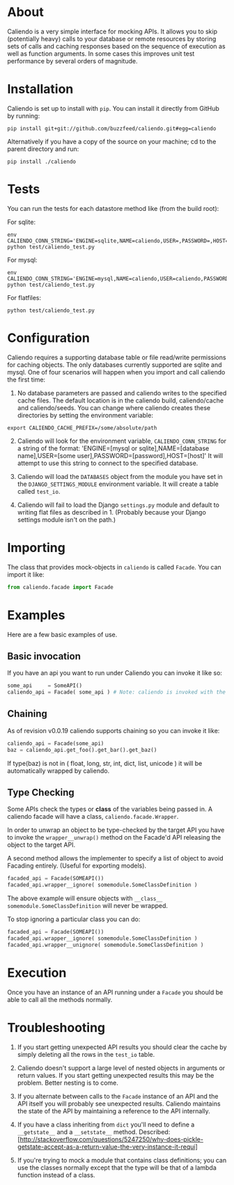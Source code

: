 # About

Caliendo is a very simple interface for mocking APIs. It allows you to skip
(potentially heavy) calls to your database or remote resources by storing sets
of calls and caching responses based on the sequence of execution as well as
function arguments. In some cases this improves unit test performance by
several orders of magnitude.

# Installation

Caliendo is set up to install with `pip`. You can install it directly from
GitHub by running:

```console
pip install git+git://github.com/buzzfeed/caliendo.git#egg=caliendo
```

Alternatively if you have a copy of the source on your machine; cd to the
parent directory and run:

```console
pip install ./caliendo
```

# Tests

You can run the tests for each datastore method like (from the build root):

For sqlite:
```console
env CALIENDO_CONN_STRING='ENGINE=sqlite,NAME=caliendo,USER=,PASSWORD=,HOST=' python test/caliendo_test.py
```

For mysql:
```console
env CALIENDO_CONN_STRING='ENGINE=mysql,NAME=caliendo,USER=caliendo,PASSWORD=caliendo,HOST=localhost' python test/caliendo_test.py
```

For flatfiles:
```console
python test/caliendo_test.py
```

# Configuration

Caliendo requires a supporting database table or file read/write permissions
for caching objects. The only databases currently supported are sqlite and 
mysql. One of four scenarios will happen when you import and call caliendo 
the first time:

1. No database parameters are passed and caliendo writes to the specified 
   cache files. The default location is in the caliendo build, caliendo/cache
   and caliendo/seeds. You can change where caliendo creates these directories 
   by setting the environment variable:
```console
export CALIENDO_CACHE_PREFIX=/some/absolute/path
```

2. Caliendo will look for the environment variable, `CALIENDO_CONN_STRING` 
   for a string of the format: 
     'ENGINE=[mysql or sqlite],NAME=[database name],USER=[some user],PASSWORD=[password],HOST=[host]'
   It will attempt to use this string to connect to the specified database.

3. Caliendo will load the `DATABASES` object from the module you have set in
   the `DJANGO_SETTINGS_MODULE` environment variable. It will create a table
   called `test_io`.

4. Caliendo will fail to load the Django `settings.py` module and default to
   writing flat files as described in 1. (Probably because your Django 
   settings module isn't on the path.)

# Importing

The class that provides mock-objects in `caliendo` is called `Facade`. You can
import it like:

```python
from caliendo.facade import Facade
```

# Examples

Here are a few basic examples of use.

## Basic invocation

If you have an api you want to run under Caliendo you can invoke it like so:

```python
some_api     = SomeAPI()
caliendo_api = Facade( some_api ) # Note: caliendo is invoked with the INSTANCE, not the CLASS
```

## Chaining

As of revision v0.0.19 caliendo supports chaining so you can invoke it like:

```python
caliendo_api = Facade(some_api)
baz = caliendo_api.get_foo().get_bar().get_baz() 
```

If type(baz) is not in ( float, long, str, int, dict, list, unicode ) it will be automatically wrapped by caliendo. 

## Type Checking

Some APIs check the types or __class__ of the variables being passed in. A caliendo facade will have a class, `caliendo.facade.Wrapper`.

In order to unwrap an object to be type-checked by the target API you have to invoke the `wrapper__unwrap()` method on the Facade'd API releasing the object to the target API.

A second method allows the implementer to specify a list of object to avoid Facading entirely. (Useful for exporting models).

```python
facaded_api = Facade(SOMEAPI())
facaded_api.wrapper__ignore( somemodule.SomeClassDefinition )
```

The above example will ensure objects with `__class__` `somemodule.SomeClassDefinition` will never be wrapped. 

To stop ignoring a particular class you can do:

```python
facaded_api = Facade(SOMEAPI())
facaded_api.wrapper__ignore( somemodule.SomeClassDefinition )
facaded_api.wrapper__unignore( somemodule.SomeClassDefinition )
```

# Execution

Once you have an instance of an API running under a `Facade` you should be able
to call all the methods normally.

# Troubleshooting

1. If you start getting unexpected API results you should clear the cache by
   simply deleting all the rows in the `test_io` table.

2. Caliendo doesn't support a large level of nested objects in arguments or
   return values. If you start getting unexpected results this may be the
   problem. Better nesting is to come.

3. If you alternate between calls to the `Facade` instance of an API and the
   API itself you will probably see unexpected results. Caliendo maintains
   the state of the API by maintaining a reference to the API internally.

4. If you have a class inheriting from `dict` you'll need to define a
   `__getstate__` and a `__setstate__` method. Described:
   [http://stackoverflow.com/questions/5247250/why-does-pickle-getstate-accept-as-a-return-value-the-very-instance-it-requi]

5. If you're trying to mock a module that contains class definitions; you can
   use the classes normally except that the type will be that of a lambda
   function instead of a class.

